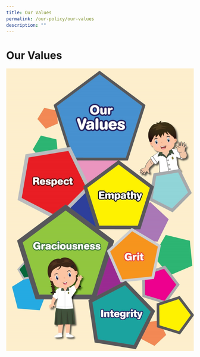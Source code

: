 ```yaml
---
title: Our Values
permalink: /our-policy/our-values
description: ""
---
```

# **Our Values**

![](/images/Our%20Values.jpg)